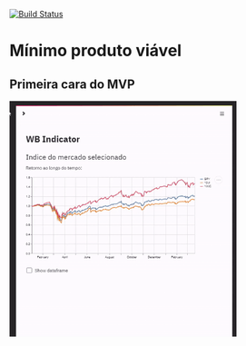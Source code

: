 [![Build Status](https://travis-ci.com/cafe-com-analytics/wb_indicator.svg?token=9kCYYAnnKcgZbp4Byjjy&branch=main)](https://travis-ci.com/cafe-com-analytics/wb_indicator)

# Mínimo produto viável

## Primeira cara do MVP

<img
    src='./report/figures/cara_mvp_20210322.gif'
    alt='Gráfico de retorno ao longo do tempo de indicadores do mercado brasileiro e americano'
    width='400'
/>
